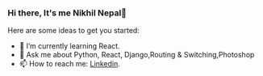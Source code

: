 ### Hi there, It's me Nikhil Nepal👋

Here are some ideas to get you started:

- 🌱 I’m currently learning React.
- 💬 Ask me about Python, React, Django,Routing & Switching,Photoshop
- 📫 How to reach me: [Linkedin](https://www.linkedin.com/in/nikhilxnepal/).

